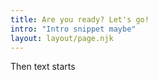 ```yaml
---
title: Are you ready? Let's go!
intro: "Intro snippet maybe"
layout: layout/page.njk
---
```


<p class="text-gray-600">Then text starts</p>
